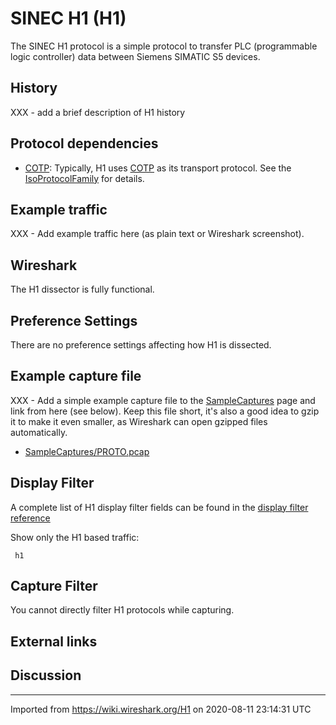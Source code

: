 # SINEC H1 (H1)

The SINEC H1 protocol is a simple protocol to transfer PLC (programmable logic controller) data between Siemens SIMATIC S5 devices.

## History

XXX - add a brief description of H1 history

## Protocol dependencies

  - [COTP](/COTP): Typically, H1 uses [COTP](/COTP) as its transport protocol. See the [IsoProtocolFamily](/IsoProtocolFamily) for details.

## Example traffic

XXX - Add example traffic here (as plain text or Wireshark screenshot).

## Wireshark

The H1 dissector is fully functional.

## Preference Settings

There are no preference settings affecting how H1 is dissected.

## Example capture file

XXX - Add a simple example capture file to the [SampleCaptures](/SampleCaptures) page and link from here (see below). Keep this file short, it's also a good idea to gzip it to make it even smaller, as Wireshark can open gzipped files automatically.

  - [SampleCaptures/PROTO.pcap](uploads/__moin_import__/attachments/SampleCaptures/PROTO.pcap)

## Display Filter

A complete list of H1 display filter fields can be found in the [display filter reference](http://www.wireshark.org/docs/dfref/h/h1.html)

Show only the H1 based traffic:

``` 
 h1 
```

## Capture Filter

You cannot directly filter H1 protocols while capturing.

## External links

## Discussion

---

Imported from https://wiki.wireshark.org/H1 on 2020-08-11 23:14:31 UTC
